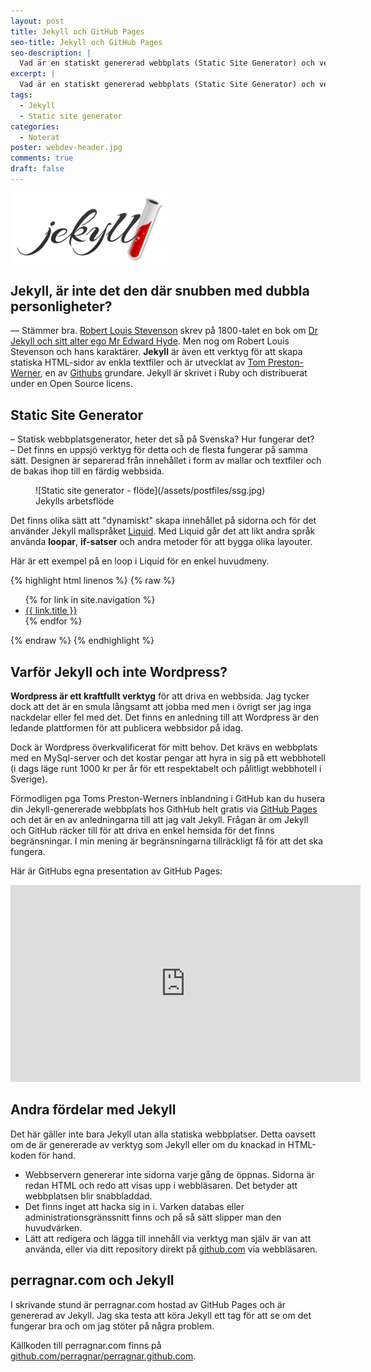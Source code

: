 ```yaml
---
layout: post
title: Jekyll och GitHub Pages
seo-title: Jekyll och GitHub Pages
seo-description: |
  Vad är en statiskt genererad webbplats (Static Site Generator) och vem är Jekyll?
excerpt: |
  Vad är en statiskt genererad webbplats (Static Site Generator) och vem är Jekyll?
tags:
  - Jekyll
  - Static site generator
categories:
  - Noterat
poster: webdev-header.jpg
comments: true
draft: false
---
```


<img src="/assets/postfiles/jekyll-logo.png" alt="Jekyll logotyp" class="float-right" style="width: 400px; max-width: 50%;" loading="lazy" />

## Jekyll, är inte det den där snubben med dubbla personligheter?
— Stämmer bra. [Robert Louis Stevenson](https://sv.wikipedia.org/wiki/Robert_Louis_Stevenson) skrev på 1800-talet en bok om [Dr Jekyll och sitt alter ego Mr Edward Hyde](https://sv.wikipedia.org/wiki/Dr._Jekyll_och_Mr._Hyde). Men nog om Robert Louis Stevenson och hans karaktärer.
**Jekyll** är även ett verktyg för att skapa statiska HTML-sidor av enkla textfiler och är utvecklat av [Tom Preston-Werner](https://en.wikipedia.org/wiki/Tom_Preston-Werner), en av [Githubs](https://www.github.com) grundare. Jekyll är skrivet i Ruby och distribuerat under en Open Source licens.

## Static Site Generator

– Statisk webbplatsgenerator, heter det så på Svenska? Hur fungerar det?  
– Det finns en uppsjö verktyg för detta och de flesta fungerar på samma sätt. Designen är separerad från innehållet i form av mallar och textfiler och de bakas ihop till en färdig webbsida.

<figure markdown="1">
  ![Static site generator - flöde](/assets/postfiles/ssg.jpg)
  <figcaption>Jekylls arbetsflöde</figcaption>
</figure>

Det finns olika sätt att "dynamiskt" skapa innehållet på sidorna och för det använder Jekyll mallspråket [Liquid](http://shopify.github.io/liquid/). Med Liquid går det att likt andra språk använda **loopar**, **if-satser** och andra metoder för att bygga olika layouter.

Här är ett exempel på en loop i Liquid för en enkel huvudmeny.

{% highlight html linenos %}
{% raw %}
<ul class="main-menu">
  {% for link in site.navigation %}
    <li><a href="{{ link.url }}">{{ link.title }}</a></li>
  {% endfor %}
</ul>
{% endraw %}
{% endhighlight %}

## Varför Jekyll och inte Wordpress?

**Wordpress är ett kraftfullt verktyg** för att driva en webbsida. Jag tycker dock att det är en smula långsamt att jobba med men i övrigt ser jag inga nackdelar eller fel med det. Det finns en anledning till att Wordpress är den ledande plattformen för att publicera webbsidor på idag.

Dock är Wordpress överkvalificerat för mitt behov. Det krävs en webbplats med en MySql-server och det kostar pengar att hyra in sig på ett webbhotell (i dags läge runt 1000 kr per år för ett respektabelt och pålitligt webbhotell i Sverige).

Förmodligen pga Toms Preston-Werners inblandning i GitHub kan du husera din Jekyll-genererade webbplats hos GithHub helt gratis via [GitHub Pages](https://pages.github.com/) och det är en av anledningarna till att jag valt Jekyll. Frågan är om Jekyll och GitHub räcker till för att driva en enkel hemsida för det finns begränsningar. I min mening är begränsningarna tillräckligt få för att det ska fungera.

Här är GitHubs egna presentation av GitHub Pages:

<div class="full-width margin">
  <div class="responsive-container ratio-50">
    <iframe width="560" height="315" src="https://www.youtube.com/embed/2MsN8gpT6jY" frameborder="0" allowfullscreen></iframe>
  </div>  
</div>

## Andra fördelar med Jekyll

Det här gäller inte bara Jekyll utan alla statiska webbplatser. Detta oavsett om de är genererade av verktyg som Jekyll eller om du knackad in HTML-koden för hand.

- Webbservern genererar inte sidorna varje gång de öppnas. Sidorna är redan HTML och redo att visas upp i webbläsaren. Det betyder att webbplatsen blir snabbladdad.
- Det finns inget att hacka sig in i. Varken databas eller administrationsgränssnitt finns och på så sätt slipper man den huvudvärken.
- Lätt att redigera och lägga till innehåll via verktyg man själv är van att använda, eller via ditt repository direkt på [github.com](https://github.com) via webbläsaren.

## perragnar.com och Jekyll

I skrivande stund är perragnar.com hostad av GitHub Pages och är genererad av Jekyll. Jag ska testa att köra Jekyll ett tag för att se om det fungerar bra och om jag stöter på några problem.

Källkoden till perragnar.com finns på [github.com/perragnar/perragnar.github.com](https://github.com/perragnar/perragnar.github.io).
